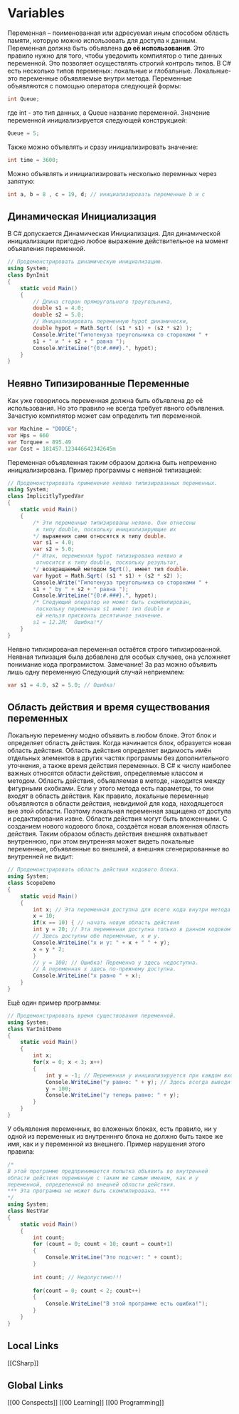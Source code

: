 # Variables 
Переменная – поименованная или адресуемая иным способом область памяти, которую можно использовать для доступа к данным.
Переменная должна быть объявлена __до её использования__. Это правило нужно для того, чтобы уведомить компилятор о типе данных переменной. Это позволяет осуществлять строгий контроль типов. 
В С# есть несколько типов переменых: локальные и глобальные.
Локальные-это переменные объявляемые внутри метода.
Переменные объявляются с помощью оператора следующей формы:
```csharp 
int Queue;
```
 где int - это тип данных, а Queue название переменной.
 Значение переменной инициализируется следующей конструкцией:
 ```csharp 
 Queue = 5;
 ```
 Также можно объявлять и сразу инициализировать значение:
 ```csharp 
 int time = 3600;
 ```
 Можно объявлять и инициализировать несколько перемнных через запятую:
 ```csharp
 int а, b = 8 , с = 19, d; // инициализировать переменные b и с
 ```
## Динамическая Инициализация 
В C# допускается Динамическая Инициализация. Для динамической инициализации пригодно любое выражение действительное на момент объявления переменной.
```csharp
// Продемонстрировать динамическую инициализацию.
using System;
class DynInit 
{
	static void Main() 
	{
		// Длина сторон прямоугольного треугольника,
		double s1 = 4.0;
		double s2 = 5.0;
		// Инициализировать переменную hypot динамически,
		double hypot = Math.Sqrt( (s1 * s1) + (s2 * s2) );
		Console.Write("Гипотенуза треугольника со сторонами " +
		s1 + " и " + s2 + " равна ");
		Console.WriteLine("{0:#.###}.", hypot);
	}
}
```
## Неявно Типизированные Переменные
Как уже говорилось переменная должна быть объявлена до её использования. Но это правило не всегда требует явного объявления. Зачастую компилятор может сам определить тип переменной. 
```csharp 
var Machine = "DODGE";
var Hps = 660
var Torquee = 895.49
var Cost = 181457.123446642342645m
```
Переменная объявленная таким образом должна быть непременно инициализирована.
Пример программы с неявной типизацией:
```csharp 
// Продемонстрировать применение неявно типизированных переменных.
using System;
class ImplicitlyTypedVar 
{
	static void Main() 
	{
		/* Эти переменные типизированы неявно. Они отнесены
		 к типу double, поскольку инициализирующие их
		*/ выражения сами относятся к типу double.
		var s1 = 4.0;
		var s2 = 5.0;
		/* Итак, переменная hypot типизирована неявно и
		 относится к типу double, поскольку результат,
		*/ возвращаемый методом Sqrt(), имеет тип double.
		var hypot = Math.Sqrt( (s1 * s1) + (s2 * s2) );
		Console.Write("Гипотенуза треугольника со сторонами " +
		s1 + " by " + s2 + " равна ");
		Console.WriteLine("{0:#.###}.", hypot);
		/* Следующий оператор не может быть скомпилирован,
		 поскольку переменная s1 имеет тип double и
		 ей нельзя присвоить десятичное значение.
		s1 = 12.2М;  Ошибка!*/ 
	}
}
```
Неявно типизированая переменная остаётся строго типизированной. Неявная типизация была добавлена для особых случаев, она усложняет понимание кода програмистом.
Замечание! 
За раз можно объявить лишь одну переменную 
Следующий случай неприемлем:
```csharp
var s1 = 4.0, s2 = 5.0; // Ошибка!
```
## Область действия и время существования переменных
Локальную переменну модно объявить в любом блоке. Этот блок и определяет область действия. Когда начинается блок, образуется новая область действия. Область действия определяет видимость имён отдельных элементов в других частях программы без дополнительного уточнения, а также время действия переменных. В C# к числу наиболее важных относятся области действия, определяемые классом и методом. 
Область действия, объявляемая в методе, находится между фигурными скобками. Если у этого метода есть параметры, то они входят в область действия. Как правило, локальные переменные объявляются в области действия, невидимой
для кода, находящегося вне этой области. Поэтому локальная переменная защищена от доступа и редактирования извне.
Области действия могут быть вложенными. С созданием нового кодового блока, создаётся новая вложенная область действия. Таким образом область действия внешняя охватывает внутреннюю, при этом внутренняя может видеть локальные переменные, объявленные во внешней, а внешняя сгенерированные во внутренней не видит:
```csharp
// Продемонстрировать область действия кодового блока.
using System;
class ScopeDemo 
{
	static void Main() 
	{
		int x; // Эта переменная доступна для всего кода внутри метода Main().
		х = 10;
		if(x == 10) { // начать новую область действия
		int у = 20; // Эта переменная доступна только в данном кодовом блоке.
		// Здесь доступны обе переменные, х и у.
		Console.WriteLine("х и у: " + х + " " + у);
		х = у * 2;
		}
		// у = 100; // Ошибка! Переменна у здесь недоступна.
		// А переменная х здесь по-прежнему доступна.
		Console.WriteLine("х равно " + х);
	}
}
```
Ещё один пример программы:
```csharp
// Продемонстрировать время существования переменной.
using System;
class VarInitDemo 
{
	static void Main() 
	{
		int x;
		for(x = 0; x < 3; x++) 
		{
			int у = -1; // Переменная у инициализируется при каждом входе  в блок.
			Console.WriteLine("у равно: " + у); // Здесь всегда выводится -1
			у = 100;
			Console.WriteLine("у теперь равно: " + у);
		}
	}
}
```
У объявления переменных, во вложеных блоках, есть правило, ни у одной из переменных из внутренннго блока не должно быть такое же имя, как и у переменной из внешнего. 
Пример нарушения этого правила:
```csharp
/*
В этой программе предпринимается попытка объявить во внутренней
области действия переменную с таким же самым именем, как и у
переменной, определенной во внешней области действия.
*** Эта программа не может быть скомпилирована. ***
*/
using System;
class NestVar 
{
	static void Main() 
	{
		int count;
		for (count = 0; count < 10; count = count+1) 
		{
			Console.WriteLine("Это подсчет: " + count);
		}
		
		int count; // Недопустимо!!!
		
		for(count = 0; count < 2; count++) 
		{
			Console.WriteLine("В этой программе есть ошибка!");
		}
	}
}

```



 


## Local Links 
[[CSharp]]


## Global Links
[[00 Conspects]]
[[00 Learning]]
[[00 Programming]]

